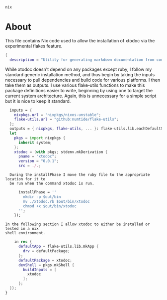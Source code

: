 ```nix```
# About
This file contains Nix code used to allow the installation of xtodoc via the experimental
flakes feature.
```nix
{
  description = "Utility for generating markdown documentation from comments in code";
```
  While xtodoc doesn't depend on any packages except ruby, I follow my standard generic
  installation method, and thus begin by taking the inputs necessary to pull dependencies
  and build code for various platforms. I then take them as outputs. I use various
  flake-utils functions to make this package definitions easier to write, beginning by
  using one to target the current system architecture. Again, this is unnecessary for a
  simple script but it is nice to keep it standard.
```nix
  inputs = { 
    nixpkgs.url = "nixpkgs/nixos-unstable";
    flake-utils.url = "github:numtide/flake-utils";
  };
  outputs = { nixpkgs, flake-utils, ... }: flake-utils.lib.eachDefaultSystem (system:
  let
    pkgs = import nixpkgs {
      inherit system;
    };
    xtodoc = (with pkgs; stdenv.mkDerivation {
      pname = "xtodoc";
      version = "0.0.1";
      src = ./.;
```
      During the installPhase I move the ruby file to the appropriate location for it to
      be run when the command xtodoc is run.
```nix
      installPhase = ''
        mkdir -p $out/bin
        mv ./xtodoc.rb $out/bin/xtodoc
        chmod +x $out/bin/xtodoc
      '';
    });
```
    In the following section I allow xtodoc to either be installed or tested in a nix
    shell environment.
```nix
    in rec {
      defaultApp = flake-utils.lib.mkApp {
        drv = defaultPackage;
      };
      defaultPackage = xtodoc;
      devShell = pkgs.mkShell {
        buildInputs = [
          xtodoc
        ];
      };
  });
}
```
